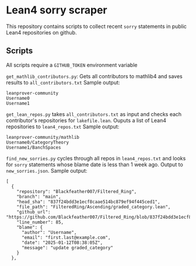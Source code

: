 # Lean4 sorry scraper

This repository contains scripts to collect recent `sorry` statements in public Lean4 repositories on github.

## Scripts

All scripts require a `GITHUB_TOKEN` environment variable

`get_mathlib_contributors.py`: Gets all contributors to mathlib4 and saves results to `all_contributors.txt`
Sample output:

```
leanprover-community
Username0
Username1
```

`get_lean_repos.py` takes `all_contributors.txt` as input and checks each contributor's repositories for `lakefile.lean`. Ouputs a list of Lean4 repositories to `lean4_repos.txt`
Sample output:

```
leanprover-community/mathlib
Username0/CategoryTheory
Username1/BanchSpaces
```

`find_new_sorries.py` cycles through all repos in `lean4_repos.txt` and looks for `sorry` statements whose blame date is less than 1 week ago. Output to
`new_sorries.json`. Sample output:


```
[ 
  {
    "repository": "Blackfeather007/Filtered_Ring",
    "branch": "main",
    "head_sha": "837f24bdd3e1ecf8caae514bc879ef94f445ced1",
    "file_path": "FilteredRing/Ascending/graded_category.lean",
    "github_url": "https://github.com/Blackfeather007/Filtered_Ring/blob/837f24bdd3e1ecf8caae514bc879ef94f445ced1/FilteredRing/Ascending/graded_category.lean#L85",
    "line_number": 85,
    "blame": {
      "author": "Username",
      "email": "first.last@example.com",
      "date": "2025-01-12T08:38:05Z",
      "message": "update graded_category"
    }
  },
```
